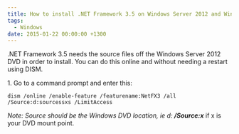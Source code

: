 ```yaml
---
title: How to install .NET Framework 3.5 on Windows Server 2012 and Windows Server 2012 R2
tags:
  - Windows
date: 2015-01-22 00:00:00 +1300
---
```

.NET Framework 3.5 needs the source files off the Windows Server 2012 DVD in order to install. You can do this online and without needing a restart using DISM.

1. Go to a command prompt and enter this:

    dism /online /enable-feature /featurename:NetFX3 /all /Source:d:sourcessxs /LimitAccess

_Note: Source should be the Windows DVD location, ie d: **/Source:x**_ if x is your DVD mount point.
